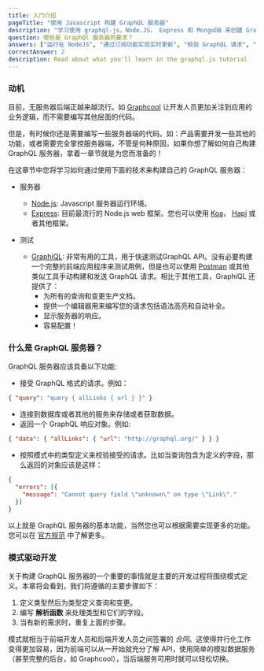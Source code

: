 ```yaml
---
title: 入门介绍
pageTitle: "使用 Javascript 构建 GraphQL 服务器"
description: "学习使用 graphql-js，Node.JS， Express 和 MongoDB 来创建 GraphQL 服务器并且了解关于认证，分页，过滤以及订阅的最佳实践。"
question: 哪些是 GraphQl 服务器的要求？
answers: ["运行在 NodeJS", "通过订阅功能实现实时更新", "校验 GraphQL 请求", "通过模式中定义的类型自动生成查询和变更。"]
correctAnswer: 2
description: Read about what you'll learn in the graphql.js tutorial
---
```


### 动机

目前，无服务器后端正越来越流行。如 [Graphcool](https://www.graph.cool/) 让开发人员更加关注到应用的业务逻辑，而不需要编写其他层面的代码。

但是，有时候你还是需要编写一些服务器端的代码。如：产品需要开发一些其他的功能，或者需要完全掌控服务器端，不管是何种原因，如果你想了解如何自己构建 GraphQL 服务器，拿着一章节就是为您而准备的！

在这章节中您将学习如何通过使用下面的技术来构建自己的 GraphQL 服务器：

* 服务器

    * [Node.js](https://nodejs.org/en/): Javascript 服务器运行环境。
    * [Express](https://expressjs.com/): 目前最流行的 Node.js web 框架。您也可以使用 [Koa](http://koajs.com/)， [Hapi](https://hapijs.com/) 或者其他框架。
* 测试
    * [GraphiQL](https://github.com/graphql/graphiql): 非常有用的工具，用于快速测试GraphQL API。没有必要构建一个完整的前端应用程序来测试用例，但是也可以使用 [Postman](https://www.getpostman.com/) 或其他类似工具手动构建和发送 GraphQL 请求。相比于其他工具，GraphiQL 还提供了：
        * 为所有的查询和变更生产文档。
        * 提供一个编辑器用来编写您的请求包括语法高亮和自动补全。
        * 显示服务器的响应。
        * 容易配置！

### 什么是 GraphQL 服务器？

GraphQL 服务器应该具备以下功能:

* 接受 GraphQL 格式的请求。例如：

```json
{ "query": "query { allLinks { url } }" }
```

* 连接到数据库或者其他的服务来存储或者获取数据。
* 返回一个 GraphQL 响应对象。例如:

```json
{ "data": { "allLinks": { "url": "http://graphql.org/" } } }
```

* 按照模式中的类型定义来校验接受的请求。比如当查询包含为定义的字段，那么返回的对象应该是这样：

```json
{
  "errors": [{
    "message": "Cannot query field \"unknown\" on type \"Link\"."
  }]
}
```

以上就是 GraphQL 服务器的基本功能，当然您也可以根据需要实现更多的功能。您可以在 [官方规范](https://facebook.github.io/graphql/) 中了解更多。

### 模式驱动开发

关于构建 GraphQL 服务器的一个重要的事情就是主要的开发过程将围绕模式定义。本章将会看到，我们将遵循的主要步骤如下：

1. 定义类型然后为类型定义查询和变更。
2. 编写 **解析函数** 来处理类型和它们的字段。
3. 当有新的需求时，重复上面的步骤。

模式就相当于前端开发人员和后端开发人员之间签署的 *合同*。这使得并行化工作变得更加容易，因为前端可以从一开始就充分了解 API，使用简单的模拟数据服务（甚至完整的后台，如 Graphcool），当后端服务可用时就可以轻松切换。
